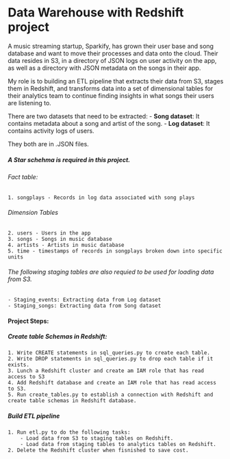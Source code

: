 # Data Warehouse with Redshift project

A music streaming startup, Sparkify, has grown their user base and song database and want to move their processes and data onto the cloud. Their data resides in S3, in a directory of JSON logs on user activity on the app, as well as a directory with JSON metadata on the songs in their app.

My role is to building an ETL pipeline that extracts their data from S3, stages them in Redshift, and transforms
data into a set of dimensional tables for their analytics team to continue finding insights in what songs their users are listening to. 

There are two datasets that need to be extracted:
    - **Song dataset**: It contains metadata about a song and artist of the song.
    - **Log dataset**: It contains activity logs of users.
    
They both are in .JSON files.

##### A Star schehma is required in this project.

###### Fact table:
    1. songplays - Records in log data associated with song plays

###### Dimension Tables
    2. users - Users in the app
    3. songs - Songs in music database
    4. artists - Artists in music database
    5. time - timestamps of records in songplays broken down into specific units

###### The following staging tables are also requied to be used for loading data from S3.
    - Staging_events: Extracting data from Log dataset
    - Staging_songs: Extracting data from Song dataset


#### Project Steps:

##### Create table Schemas in Redshift:
    1. Write CREATE statements in sql_queries.py to create each table.
    2. Write DROP statements in sql_queries.py to drop each table if it exists.
    3. Lunch a Redshift cluster and create am IAM role that has read access to S3
    4. Add Redshift database and create an IAM role that has read access to S3.
    5. Run create_tables.py to establish a connection with Redshift and create table schemas in Redshift database.

##### Build ETL pipeline
    1. Run etl.py to do the following tasks:
        - Load data from S3 to staging tables on Redshift.
        - Load data from staging tables to analytics tables on Redshift.
    2. Delete the Redshift cluster when fisnished to save cost.

